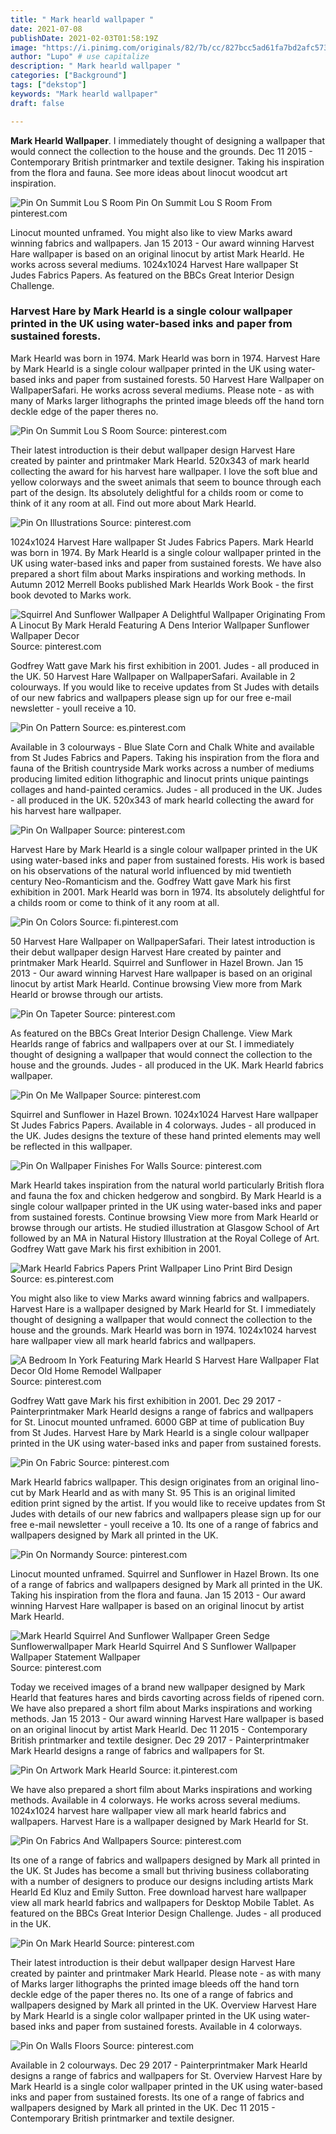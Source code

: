 ```yaml
---
title: " Mark hearld wallpaper "
date: 2021-07-08
publishDate: 2021-02-03T01:58:19Z
image: "https://i.pinimg.com/originals/82/7b/cc/827bcc5ad61fa7bd2afc573f80f58e7d.jpg"
author: "Lupo" # use capitalize
description: " Mark hearld wallpaper "
categories: ["Background"]
tags: ["dekstop"]
keywords: "Mark hearld wallpaper"
draft: false

---
```



**Mark Hearld Wallpaper**. I immediately thought of designing a wallpaper that would connect the collection to the house and the grounds. Dec 11 2015 - Contemporary British printmarker and textile designer. Taking his inspiration from the flora and fauna. See more ideas about linocut woodcut art inspiration.

![Pin On Summit Lou S Room](https://i.pinimg.com/originals/d3/51/1b/d3511b75b930a3837aa45a60d288372d.jpg "Pin On Summit Lou S Room")
Pin On Summit Lou S Room From pinterest.com


Linocut mounted unframed. You might also like to view Marks award winning fabrics and wallpapers. Jan 15 2013 - Our award winning Harvest Hare wallpaper is based on an original linocut by artist Mark Hearld. He works across several mediums. 1024x1024 Harvest Hare wallpaper St Judes Fabrics Papers. As featured on the BBCs Great Interior Design Challenge.

### Harvest Hare by Mark Hearld is a single colour wallpaper printed in the UK using water-based inks and paper from sustained forests.

Mark Hearld was born in 1974. Mark Hearld was born in 1974. Harvest Hare by Mark Hearld is a single colour wallpaper printed in the UK using water-based inks and paper from sustained forests. 50 Harvest Hare Wallpaper on WallpaperSafari. He works across several mediums. Please note - as with many of Marks larger lithographs the printed image bleeds off the hand torn deckle edge of the paper theres no.


![Pin On Summit Lou S Room](https://i.pinimg.com/originals/d3/51/1b/d3511b75b930a3837aa45a60d288372d.jpg "Pin On Summit Lou S Room")
Source: pinterest.com

Their latest introduction is their debut wallpaper design Harvest Hare created by painter and printmaker Mark Hearld. 520x343 of mark hearld collecting the award for his harvest hare wallpaper. I love the soft blue and yellow colorways and the sweet animals that seem to bounce through each part of the design. Its absolutely delightful for a childs room or come to think of it any room at all. Find out more about Mark Hearld.

![Pin On Illustrations](https://i.pinimg.com/originals/4d/82/07/4d8207f29d73e1ede4dddf13ca03e6ba.jpg "Pin On Illustrations")
Source: pinterest.com

1024x1024 Harvest Hare wallpaper St Judes Fabrics Papers. Mark Hearld was born in 1974. By Mark Hearld is a single colour wallpaper printed in the UK using water-based inks and paper from sustained forests. We have also prepared a short film about Marks inspirations and working methods. In Autumn 2012 Merrell Books published Mark Hearlds Work Book - the first book devoted to Marks work.

![Squirrel And Sunflower Wallpaper A Delightful Wallpaper Originating From A Linocut By Mark Herald Featuring A Dens Interior Wallpaper Sunflower Wallpaper Decor](https://i.pinimg.com/originals/b9/97/a9/b997a95d2ec0e526f66c54c634d9d0f7.jpg "Squirrel And Sunflower Wallpaper A Delightful Wallpaper Originating From A Linocut By Mark Herald Featuring A Dens Interior Wallpaper Sunflower Wallpaper Decor")
Source: pinterest.com

Godfrey Watt gave Mark his first exhibition in 2001. Judes - all produced in the UK. 50 Harvest Hare Wallpaper on WallpaperSafari. Available in 2 colourways. If you would like to receive updates from St Judes with details of our new fabrics and wallpapers please sign up for our free e-mail newsletter - youll receive a 10.

![Pin On Pattern](https://i.pinimg.com/originals/0b/5d/c8/0b5dc81330831ece55ab6dac0ad221cb.jpg "Pin On Pattern")
Source: es.pinterest.com

Available in 3 colourways - Blue Slate Corn and Chalk White and available from St Judes Fabrics and Papers. Taking his inspiration from the flora and fauna of the British countryside Mark works across a number of mediums producing limited edition lithographic and linocut prints unique paintings collages and hand-painted ceramics. Judes - all produced in the UK. Judes - all produced in the UK. 520x343 of mark hearld collecting the award for his harvest hare wallpaper.

![Pin On Wallpaper](https://i.pinimg.com/originals/9c/96/aa/9c96aaf89bde97f4f440e01c2e4f254a.jpg "Pin On Wallpaper")
Source: pinterest.com

Harvest Hare by Mark Hearld is a single colour wallpaper printed in the UK using water-based inks and paper from sustained forests. His work is based on his observations of the natural world influenced by mid twentieth century Neo-Romanticism and the. Godfrey Watt gave Mark his first exhibition in 2001. Mark Hearld was born in 1974. Its absolutely delightful for a childs room or come to think of it any room at all.

![Pin On Colors](https://i.pinimg.com/originals/a8/32/13/a8321382d0ca2af93a708af1f2905983.jpg "Pin On Colors")
Source: fi.pinterest.com

50 Harvest Hare Wallpaper on WallpaperSafari. Their latest introduction is their debut wallpaper design Harvest Hare created by painter and printmaker Mark Hearld. Squirrel and Sunflower in Hazel Brown. Jan 15 2013 - Our award winning Harvest Hare wallpaper is based on an original linocut by artist Mark Hearld. Continue browsing View more from Mark Hearld or browse through our artists.

![Pin On Tapeter](https://i.pinimg.com/originals/79/f3/0e/79f30e6cf3d97737e4f1d1d6bff23821.png "Pin On Tapeter")
Source: pinterest.com

As featured on the BBCs Great Interior Design Challenge. View Mark Hearlds range of fabrics and wallpapers over at our St. I immediately thought of designing a wallpaper that would connect the collection to the house and the grounds. Judes - all produced in the UK. Mark Hearld fabrics wallpaper.

![Pin On Me Wallpaper](https://i.pinimg.com/564x/7a/cd/69/7acd693572624d4aec9bbadb57230f60.jpg "Pin On Me Wallpaper")
Source: pinterest.com

Squirrel and Sunflower in Hazel Brown. 1024x1024 Harvest Hare wallpaper St Judes Fabrics Papers. Available in 4 colorways. Judes - all produced in the UK. Judes designs the texture of these hand printed elements may well be reflected in this wallpaper.

![Pin On Wallpaper Finishes For Walls](https://i.pinimg.com/originals/72/10/42/721042e5afab7b287b66158a735dce9c.jpg "Pin On Wallpaper Finishes For Walls")
Source: pinterest.com

Mark Hearld takes inspiration from the natural world particularly British flora and fauna the fox and chicken hedgerow and songbird. By Mark Hearld is a single colour wallpaper printed in the UK using water-based inks and paper from sustained forests. Continue browsing View more from Mark Hearld or browse through our artists. He studied illustration at Glasgow School of Art followed by an MA in Natural History Illustration at the Royal College of Art. Godfrey Watt gave Mark his first exhibition in 2001.

![Mark Hearld Fabrics Papers Print Wallpaper Lino Print Bird Design](https://i.pinimg.com/originals/ef/55/92/ef5592a8c20a4c5dff8d97fa4abb4315.jpg "Mark Hearld Fabrics Papers Print Wallpaper Lino Print Bird Design")
Source: es.pinterest.com

You might also like to view Marks award winning fabrics and wallpapers. Harvest Hare is a wallpaper designed by Mark Hearld for St. I immediately thought of designing a wallpaper that would connect the collection to the house and the grounds. Mark Hearld was born in 1974. 1024x1024 harvest hare wallpaper view all mark hearld fabrics and wallpapers.

![A Bedroom In York Featuring Mark Hearld S Harvest Hare Wallpaper Flat Decor Old Home Remodel Wallpaper](https://i.pinimg.com/originals/89/9d/2f/899d2f35f081d22ef5f85da8ba6e8e2a.jpg "A Bedroom In York Featuring Mark Hearld S Harvest Hare Wallpaper Flat Decor Old Home Remodel Wallpaper")
Source: pinterest.com

Godfrey Watt gave Mark his first exhibition in 2001. Dec 29 2017 - Painterprintmaker Mark Hearld designs a range of fabrics and wallpapers for St. Linocut mounted unframed. 6000 GBP at time of publication Buy from St Judes. Harvest Hare by Mark Hearld is a single colour wallpaper printed in the UK using water-based inks and paper from sustained forests.

![Pin On Fabric](https://i.pinimg.com/originals/c8/77/62/c87762d84df6fc26d5eda6b8d26ee3da.jpg "Pin On Fabric")
Source: pinterest.com

Mark Hearld fabrics wallpaper. This design originates from an original lino-cut by Mark Hearld and as with many St. 95 This is an original limited edition print signed by the artist. If you would like to receive updates from St Judes with details of our new fabrics and wallpapers please sign up for our free e-mail newsletter - youll receive a 10. Its one of a range of fabrics and wallpapers designed by Mark all printed in the UK.

![Pin On Normandy](https://i.pinimg.com/originals/fe/74/b0/fe74b087ac8ef87e096aaf5e1c3c0552.jpg "Pin On Normandy")
Source: pinterest.com

Linocut mounted unframed. Squirrel and Sunflower in Hazel Brown. Its one of a range of fabrics and wallpapers designed by Mark all printed in the UK. Taking his inspiration from the flora and fauna. Jan 15 2013 - Our award winning Harvest Hare wallpaper is based on an original linocut by artist Mark Hearld.

![Mark Hearld Squirrel And Sunflower Wallpaper Green Sedge Sunflowerwallpaper Mark Hearld Squirrel And S Sunflower Wallpaper Wallpaper Statement Wallpaper](https://i.pinimg.com/originals/50/51/db/5051db398f389dced9b6cf0268623442.png "Mark Hearld Squirrel And Sunflower Wallpaper Green Sedge Sunflowerwallpaper Mark Hearld Squirrel And S Sunflower Wallpaper Wallpaper Statement Wallpaper")
Source: pinterest.com

Today we received images of a brand new wallpaper designed by Mark Hearld that features hares and birds cavorting across fields of ripened corn. We have also prepared a short film about Marks inspirations and working methods. Jan 15 2013 - Our award winning Harvest Hare wallpaper is based on an original linocut by artist Mark Hearld. Dec 11 2015 - Contemporary British printmarker and textile designer. Dec 29 2017 - Painterprintmaker Mark Hearld designs a range of fabrics and wallpapers for St.

![Pin On Artwork Mark Hearld](https://i.pinimg.com/originals/8e/97/11/8e97113f13e095f125aa73ac9375fd5e.jpg "Pin On Artwork Mark Hearld")
Source: it.pinterest.com

We have also prepared a short film about Marks inspirations and working methods. Available in 4 colorways. He works across several mediums. 1024x1024 harvest hare wallpaper view all mark hearld fabrics and wallpapers. Harvest Hare is a wallpaper designed by Mark Hearld for St.

![Pin On Fabrics And Wallpapers](https://i.pinimg.com/originals/a4/b4/5d/a4b45dd7247c1435a8226cdbdef370e2.jpg "Pin On Fabrics And Wallpapers")
Source: pinterest.com

Its one of a range of fabrics and wallpapers designed by Mark all printed in the UK. St Judes has become a small but thriving business collaborating with a number of designers to produce our designs including artists Mark Hearld Ed Kluz and Emily Sutton. Free download harvest hare wallpaper view all mark hearld fabrics and wallpapers for Desktop Mobile Tablet. As featured on the BBCs Great Interior Design Challenge. Judes - all produced in the UK.

![Pin On Mark Hearld](https://i.pinimg.com/originals/fe/ce/56/fece5649c200eb63e00fa5c5e8f44068.jpg "Pin On Mark Hearld")
Source: pinterest.com

Their latest introduction is their debut wallpaper design Harvest Hare created by painter and printmaker Mark Hearld. Please note - as with many of Marks larger lithographs the printed image bleeds off the hand torn deckle edge of the paper theres no. Its one of a range of fabrics and wallpapers designed by Mark all printed in the UK. Overview Harvest Hare by Mark Hearld is a single color wallpaper printed in the UK using water-based inks and paper from sustained forests. Available in 4 colorways.

![Pin On Walls Floors](https://i.pinimg.com/originals/82/7b/cc/827bcc5ad61fa7bd2afc573f80f58e7d.jpg "Pin On Walls Floors")
Source: pinterest.com

Available in 2 colourways. Dec 29 2017 - Painterprintmaker Mark Hearld designs a range of fabrics and wallpapers for St. Overview Harvest Hare by Mark Hearld is a single color wallpaper printed in the UK using water-based inks and paper from sustained forests. Its one of a range of fabrics and wallpapers designed by Mark all printed in the UK. Dec 11 2015 - Contemporary British printmarker and textile designer.

